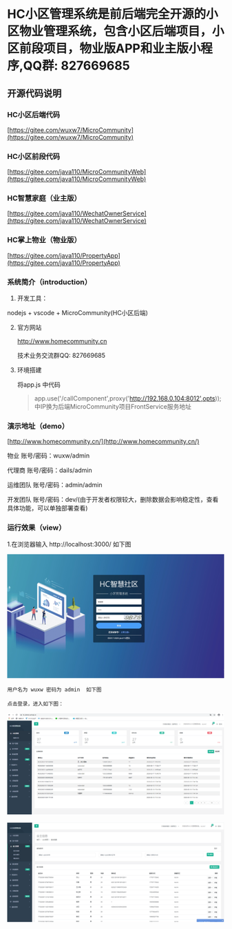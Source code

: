 # HC小区管理系统是前后端完全开源的小区物业管理系统，包含小区后端项目，小区前段项目，物业版APP和业主版小程序,QQ群: 827669685

## 开源代码说明

### HC小区后端代码
 [https://gitee.com/wuxw7/MicroCommunity](https://gitee.com/wuxw7/MicroCommunity)
### HC小区前段代码
[https://gitee.com/java110/MicroCommunityWeb](https://gitee.com/java110/MicroCommunityWeb)
### HC智慧家庭（业主版）
[https://gitee.com/java110/WechatOwnerService](https://gitee.com/java110/WechatOwnerService)
### HC掌上物业（物业版）
[https://gitee.com/java110/PropertyApp](https://gitee.com/java110/PropertyApp)

### 系统简介（introduction）

1. 开发工具：

nodejs + vscode + MicroCommunity(HC小区后端)

2. 官方网站

   http://www.homecommunity.cn
   
   技术业务交流群QQ: 827669685

3. 环境搭建

    将app.js 中代码

    > app.use('/callComponent',proxy('http://192.168.0.104:8012',opts));
    中IP换为后端MicroCommunity项目FrontService服务地址


### 演示地址（demo）

[http://www.homecommunity.cn/](http://www.homecommunity.cn/)

物业 账号/密码：wuxw/admin

代理商 账号/密码：dails/admin

运维团队 账号/密码：admin/admin

开发团队 账号/密码：dev/(由于开发者权限较大，删除数据会影响稳定性，查看具体功能，可以单独部署查看)


### 运行效果（view）
1.在浏览器输入 http://localhost:3000/ 如下图

![image](docs/img/login.jpg)

    用户名为 wuxw 密码为 admin  如下图

    点击登录，进入如下图：
    
![image](docs/img/index.png)

![image](docs/img/owner.png)
